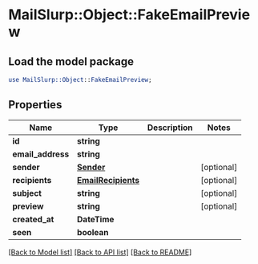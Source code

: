# MailSlurp::Object::FakeEmailPreview

## Load the model package
```perl
use MailSlurp::Object::FakeEmailPreview;
```

## Properties
Name | Type | Description | Notes
------------ | ------------- | ------------- | -------------
**id** | **string** |  | 
**email_address** | **string** |  | 
**sender** | [**Sender**](Sender) |  | [optional] 
**recipients** | [**EmailRecipients**](EmailRecipients) |  | [optional] 
**subject** | **string** |  | [optional] 
**preview** | **string** |  | [optional] 
**created_at** | **DateTime** |  | 
**seen** | **boolean** |  | 

[[Back to Model list]](../README#documentation-for-models) [[Back to API list]](../README#documentation-for-api-endpoints) [[Back to README]](../README)


